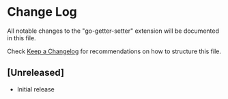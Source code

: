 # Change Log

All notable changes to the "go-getter-setter" extension will be documented in this file.

Check [Keep a Changelog](http://keepachangelog.com/) for recommendations on how to structure this file.

## [Unreleased]

- Initial release
